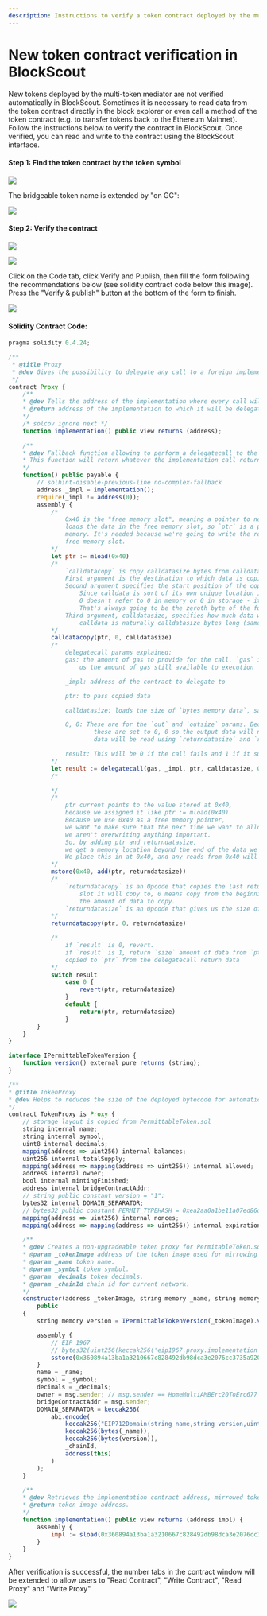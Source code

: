 ```yaml
---
description: Instructions to verify a token contract deployed by the multi-token mediator
---
```


# New token contract verification in BlockScout

New tokens deployed by the multi-token mediator are not verified automatically in BlockScout. Sometimes it is necessary to read data from the token contract directly in the block explorer or even call a method of the token contract (e.g. to transfer tokens back to the Ethereum Mainnet). Follow the instructions below to verify the contract in BlockScout. Once verified, you can read and write to the contract using the BlockScout interface.

#### Step 1: Find the token contract by the token symbol

![](</img/specs/bridges/image-78.png>)

The bridgeable token name is extended by "on GC":

![](</img/specs/bridges/image-80.png>)

#### Step 2: Verify the contract

![](</img/specs/bridges/image-79.png>)

![](</img/specs/bridges/image-81.png>)

Click on the Code tab, click Verify and Publish, then fill the form following the recommendations below (see solidity contract code below this image).   Press the "Verify & publish" button at the bottom of the form to finish.

![](</img/specs/bridges/image-82.png>)

#### Solidity Contract Code:

```javascript
pragma solidity 0.4.24;

/**
 * @title Proxy
 * @dev Gives the possibility to delegate any call to a foreign implementation.
 */
contract Proxy {
    /**
    * @dev Tells the address of the implementation where every call will be delegated.
    * @return address of the implementation to which it will be delegated
    */
    /* solcov ignore next */
    function implementation() public view returns (address);

    /**
    * @dev Fallback function allowing to perform a delegatecall to the given implementation.
    * This function will return whatever the implementation call returns
    */
    function() public payable {
        // solhint-disable-previous-line no-complex-fallback
        address _impl = implementation();
        require(_impl != address(0));
        assembly {
            /*
                0x40 is the "free memory slot", meaning a pointer to next slot of empty memory. mload(0x40)
                loads the data in the free memory slot, so `ptr` is a pointer to the next slot of empty
                memory. It's needed because we're going to write the return data of delegatecall to the
                free memory slot.
            */
            let ptr := mload(0x40)
            /*
                `calldatacopy` is copy calldatasize bytes from calldata
                First argument is the destination to which data is copied(ptr)
                Second argument specifies the start position of the copied data.
                    Since calldata is sort of its own unique location in memory,
                    0 doesn't refer to 0 in memory or 0 in storage - it just refers to the zeroth byte of calldata.
                    That's always going to be the zeroth byte of the function selector.
                Third argument, calldatasize, specifies how much data will be copied.
                    calldata is naturally calldatasize bytes long (same thing as msg.data.length)
            */
            calldatacopy(ptr, 0, calldatasize)
            /*
                delegatecall params explained:
                gas: the amount of gas to provide for the call. `gas` is an Opcode that gives
                    us the amount of gas still available to execution

                _impl: address of the contract to delegate to

                ptr: to pass copied data

                calldatasize: loads the size of `bytes memory data`, same as msg.data.length

                0, 0: These are for the `out` and `outsize` params. Because the output could be dynamic,
                        these are set to 0, 0 so the output data will not be written to memory. The output
                        data will be read using `returndatasize` and `returdatacopy` instead.

                result: This will be 0 if the call fails and 1 if it succeeds
            */
            let result := delegatecall(gas, _impl, ptr, calldatasize, 0, 0)
            /*

            */
            /*
                ptr current points to the value stored at 0x40,
                because we assigned it like ptr := mload(0x40).
                Because we use 0x40 as a free memory pointer,
                we want to make sure that the next time we want to allocate memory,
                we aren't overwriting anything important.
                So, by adding ptr and returndatasize,
                we get a memory location beyond the end of the data we will be copying to ptr.
                We place this in at 0x40, and any reads from 0x40 will now read from free memory
            */
            mstore(0x40, add(ptr, returndatasize))
            /*
                `returndatacopy` is an Opcode that copies the last return data to a slot. `ptr` is the
                    slot it will copy to, 0 means copy from the beginning of the return data, and size is
                    the amount of data to copy.
                `returndatasize` is an Opcode that gives us the size of the last return data. In this case, that is the size of the data returned from delegatecall
            */
            returndatacopy(ptr, 0, returndatasize)

            /*
                if `result` is 0, revert.
                if `result` is 1, return `size` amount of data from `ptr`. This is the data that was
                copied to `ptr` from the delegatecall return data
            */
            switch result
                case 0 {
                    revert(ptr, returndatasize)
                }
                default {
                    return(ptr, returndatasize)
                }
        }
    }
}

interface IPermittableTokenVersion {
    function version() external pure returns (string);
}

/**
* @title TokenProxy
* @dev Helps to reduces the size of the deployed bytecode for automatically created tokens, by using a proxy contract.
*/
contract TokenProxy is Proxy {
    // storage layout is copied from PermittableToken.sol
    string internal name;
    string internal symbol;
    uint8 internal decimals;
    mapping(address => uint256) internal balances;
    uint256 internal totalSupply;
    mapping(address => mapping(address => uint256)) internal allowed;
    address internal owner;
    bool internal mintingFinished;
    address internal bridgeContractAddr;
    // string public constant version = "1";
    bytes32 internal DOMAIN_SEPARATOR;
    // bytes32 public constant PERMIT_TYPEHASH = 0xea2aa0a1be11a07ed86d755c93467f4f82362b452371d1ba94d1715123511acb;
    mapping(address => uint256) internal nonces;
    mapping(address => mapping(address => uint256)) internal expirations;

    /**
    * @dev Creates a non-upgradeable token proxy for PermitableToken.sol, initializes its eternalStorage.
    * @param _tokenImage address of the token image used for mirrowing all functions.
    * @param _name token name.
    * @param _symbol token symbol.
    * @param _decimals token decimals.
    * @param _chainId chain id for current network.
    */
    constructor(address _tokenImage, string memory _name, string memory _symbol, uint8 _decimals, uint256 _chainId)
        public
    {
        string memory version = IPermittableTokenVersion(_tokenImage).version();

        assembly {
            // EIP 1967
            // bytes32(uint256(keccak256('eip1967.proxy.implementation')) - 1)
            sstore(0x360894a13ba1a3210667c828492db98dca3e2076cc3735a920a3ca505d382bbc, _tokenImage)
        }
        name = _name;
        symbol = _symbol;
        decimals = _decimals;
        owner = msg.sender; // msg.sender == HomeMultiAMBErc20ToErc677 mediator
        bridgeContractAddr = msg.sender;
        DOMAIN_SEPARATOR = keccak256(
            abi.encode(
                keccak256("EIP712Domain(string name,string version,uint256 chainId,address verifyingContract)"),
                keccak256(bytes(_name)),
                keccak256(bytes(version)),
                _chainId,
                address(this)
            )
        );
    }

    /**
    * @dev Retrieves the implementation contract address, mirrowed token image.
    * @return token image address.
    */
    function implementation() public view returns (address impl) {
        assembly {
            impl := sload(0x360894a13ba1a3210667c828492db98dca3e2076cc3735a920a3ca505d382bbc)
        }
    }
}
```

After verification is successful, the number tabs in the contract window will be extended to allow users to "Read Contract", "Write Contract", "Read Proxy" and "Write Proxy"

![](</img/specs/bridges/image-83.png>)
